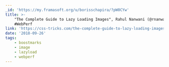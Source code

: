 ```yaml
---
_id: 'https://my.framasoft.org/u/borisschapira/?pW0CYw'
title: >-
    "The Complete Guide to Lazy Loading Images", Rahul Nanwani (@rnanwani)
    #WebPerf
link: 'https://css-tricks.com/the-complete-guide-to-lazy-loading-images/'
date: '2018-09-26'
tags:
    - boostmarks
    - image
    - lazyload
    - webperf
---
```


<div class="markdown"><p></p></div>
